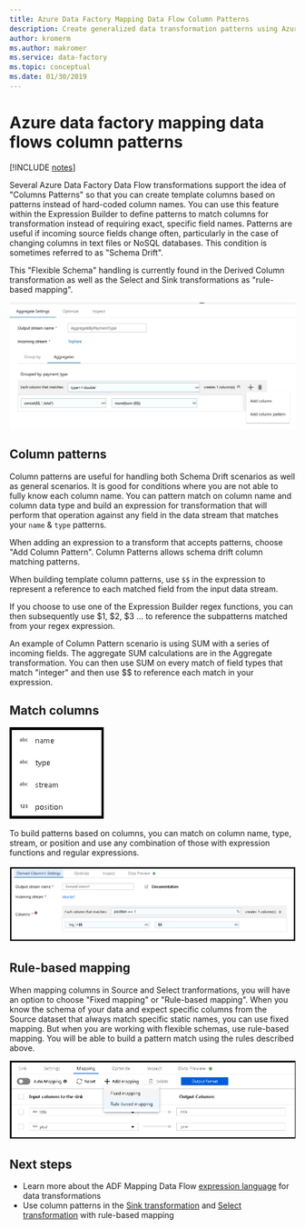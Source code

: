 ```yaml
---
title: Azure Data Factory Mapping Data Flow Column Patterns
description: Create generalized data transformation patterns using Azure Data Factory Column Patterns in Mapping Data Flows
author: kromerm
ms.author: makromer
ms.service: data-factory
ms.topic: conceptual
ms.date: 01/30/2019
---
```


# Azure data factory mapping data flows column patterns

[!INCLUDE [notes](../../includes/data-factory-data-flow-preview.md)]

Several Azure Data Factory Data Flow transformations support the idea of "Columns Patterns" so that you can create template columns based on patterns instead of hard-coded column names. You can use this feature within the Expression Builder to define patterns to match columns for transformation instead of requiring exact, specific field names. Patterns are useful if incoming source fields change often, particularly in the case of changing columns in text files or NoSQL databases. This condition is sometimes referred to as "Schema Drift".

This "Flexible Schema" handling is currently found in the Derived Column transformation as well as the Select and Sink transformations as "rule-based mapping".

![column patterns](media/data-flow/columnpattern2.png "Column Patterns")

## Column patterns
Column patterns are useful for handling both Schema Drift scenarios as well as general scenarios. It is good for conditions where you are not able to fully know each column name. You can pattern match on column name and column data type and build an expression for transformation that will perform that operation against any field in the data stream that matches your `name` & `type` patterns.

When adding an expression to a transform that accepts patterns, choose "Add Column Pattern". Column Patterns allows schema drift column matching patterns.

When building template column patterns, use `$$` in the expression to represent a reference to each matched field from the input data stream.

If you choose to use one of the Expression Builder regex functions, you can then subsequently use $1, $2, $3 ... to reference the subpatterns matched from your regex expression.

An example of Column Pattern scenario is using SUM with a series of incoming fields. The aggregate SUM calculations are in the Aggregate transformation. You can then use SUM on every match of field types that match "integer" and then use $$ to reference each match in your expression.

## Match columns
![column pattern types](media/data-flow/pattern2.png "Pattern types")

To build patterns based on columns, you can match on column name, type, stream, or position and use any combination of those with expression functions and regular expressions.

![column position](media/data-flow/position.png "Column position")

## Rule-based mapping
When mapping columns in Source and Select tranformations, you will have an option to choose "Fixed mapping" or "Rule-based mapping". When you know the schema of your data and expect specific columns from the Source dataset that always match specific static names, you can use fixed mapping. But when you are working with flexible schemas, use rule-based mapping. You will be able to build a pattern match using the rules described above.

![rule based mapping](media/data-flow/rule2.png "Rule based mapping")

## Next steps
* Learn more about the ADF Mapping Data Flow [expression language](http://aka.ms/dataflowexpressions) for data transformations
* Use column patterns in the [Sink transformation](data-flow-sink.md) and [Select transformation](data-flow-select.md) with rule-based mapping
